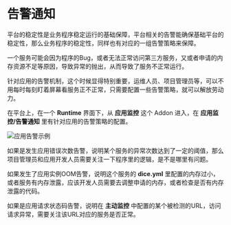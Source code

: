 # 告警通知

平台的稳定性是业务程序稳定运行的基础保障，平台相关的告警能确保基础平台的稳定性，那么业务程序的稳定性，同样也有对应的一组告警策略来保障。

一个服务可能会因为程序的Bug，或者无法正常访问第三方服务，又或者申请的内存资源不足等原因，导致异常的抛出，从而导致了服务不正常运行。

针对应用的告警机制，这个时候显得特别重要，运维人员、项目管理员等，可以不用每时每刻盯着屏幕看服务正不正常，只需要配置一些告警策略，就可以解放劳动力。

在平台上，在一个 **Runtime** 界面下，从 **应用监控** 这个 Addon 进入，在 **应用监控/告警通知** 里有针对应用的告警策略的配置。

![应用告警示例](http://terminus-paas.oss-cn-hangzhou.aliyuncs.com/paas-doc/2020/06/28/56bce87b-c358-4bb7-9652-d182c74551be.jpg)

如果是发生应用错误次数告警，说明某个服务的异常次数达到了一定的阈值，那么项目管理员和应用开发人员需要关注一下程序里的逻辑，是不是哪里有问题。

如果发生了应用实例OOM告警，说明这个服务的 **dice.yml** 里配置的内存过小，或者服务有内存泄露，应该开发人员需要去调整申请的内存，或者检查是否有内存泄露的代码。

如果是应用请求状态码告警，说明在 **主动监控** 中配置的某个被检测的URL，访问请求异常，需要关注该URL对应的服务是否正常。
